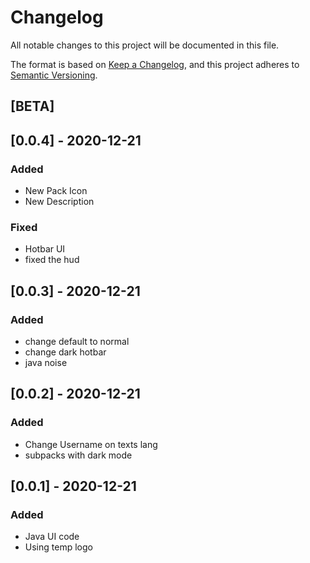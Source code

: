 # Changelog
All notable changes to this project will be documented in this file.

The format is based on [Keep a Changelog](https://keepachangelog.com/en/1.0.0/),
and this project adheres to [Semantic Versioning](https://semver.org/spec/v2.0.0.html).

## [BETA]

## [0.0.4] - 2020-12-21
### Added
- New Pack Icon
- New Description

### Fixed
- Hotbar UI
- fixed the hud

## [0.0.3] - 2020-12-21
### Added
- change default to normal
- change dark hotbar
- java noise

## [0.0.2] - 2020-12-21
### Added
- Change Username on texts lang
- subpacks with dark mode

## [0.0.1] - 2020-12-21
### Added
- Java UI code
- Using temp logo